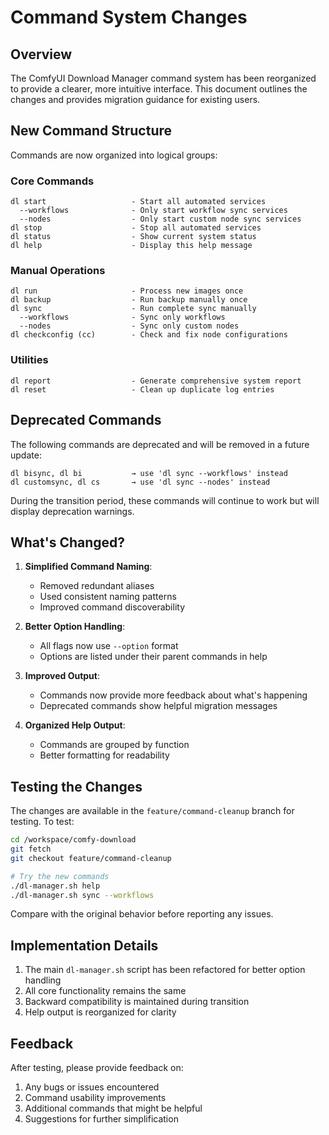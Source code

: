 # Command System Changes

## Overview

The ComfyUI Download Manager command system has been reorganized to provide a clearer, more intuitive interface. This document outlines the changes and provides migration guidance for existing users.

## New Command Structure

Commands are now organized into logical groups:

### Core Commands

```
dl start                   - Start all automated services
  --workflows              - Only start workflow sync services
  --nodes                  - Only start custom node sync services
dl stop                    - Stop all automated services
dl status                  - Show current system status
dl help                    - Display this help message
```

### Manual Operations

```
dl run                     - Process new images once
dl backup                  - Run backup manually once
dl sync                    - Run complete sync manually
  --workflows              - Sync only workflows
  --nodes                  - Sync only custom nodes
dl checkconfig (cc)        - Check and fix node configurations
```

### Utilities

```
dl report                  - Generate comprehensive system report
dl reset                   - Clean up duplicate log entries
```

## Deprecated Commands

The following commands are deprecated and will be removed in a future update:

```
dl bisync, dl bi           → use 'dl sync --workflows' instead
dl customsync, dl cs       → use 'dl sync --nodes' instead
```

During the transition period, these commands will continue to work but will display deprecation warnings.

## What's Changed?

1. **Simplified Command Naming**: 
   - Removed redundant aliases
   - Used consistent naming patterns
   - Improved command discoverability

2. **Better Option Handling**:
   - All flags now use `--option` format
   - Options are listed under their parent commands in help

3. **Improved Output**:
   - Commands now provide more feedback about what's happening
   - Deprecated commands show helpful migration messages

4. **Organized Help Output**:
   - Commands are grouped by function
   - Better formatting for readability

## Testing the Changes

The changes are available in the `feature/command-cleanup` branch for testing. To test:

```bash
cd /workspace/comfy-download
git fetch
git checkout feature/command-cleanup

# Try the new commands
./dl-manager.sh help
./dl-manager.sh sync --workflows
```

Compare with the original behavior before reporting any issues.

## Implementation Details

1. The main `dl-manager.sh` script has been refactored for better option handling
2. All core functionality remains the same
3. Backward compatibility is maintained during transition
4. Help output is reorganized for clarity

## Feedback

After testing, please provide feedback on:
1. Any bugs or issues encountered
2. Command usability improvements
3. Additional commands that might be helpful
4. Suggestions for further simplification
